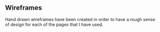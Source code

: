 ## Wireframes ##

Hand drawn wireframes have been created in order to have a rough sense of design for each of the pages that I have used.